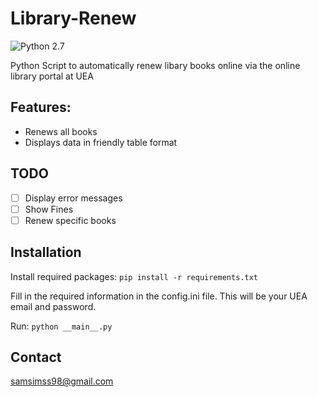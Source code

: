 # Library-Renew

![Python 2.7](https://img.shields.io/badge/python-2.7-blue.svg)

Python Script to automatically renew libary books online via the online library portal at UEA

## Features:

* Renews all books
* Displays data in friendly table format

## TODO

- [ ] Display error messages
- [ ] Show Fines
- [ ] Renew specific books

## Installation

Install required packages:
`pip install -r requirements.txt`

Fill in the required information in the config.ini file. This will be your UEA email and password.

Run:
`python __main__.py`

## Contact
samsimss98@gmail.com




